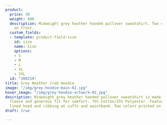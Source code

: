 ```yaml
---
product:
  price: 30
  weight: 600
  description: Midweight grey heather hooded pullover sweatshirt. Two colors printed
    on front.
  custom_fields:
  - template: product-field-size
    id: size
    name: Size
    options:
    - S
    - M
    - L
    - XL
    - 2XL
  id: "200219"
title: Grey Heather Crab Hoodie
image: "/img/grey-hoodie-main-02.jpg"
hover_image: "/img/grey-hoodie-artwork-02.jpg"
description: Midweight grey heather hooded pullover sweatshirt is made with soft,
  fleece and generous fit for comfort. 75% Cotton/25% Polyester. Features a jersey
  lined hood and ribbing at cuffs and waistband. Two colors printed on front.
draft: true

---
```

